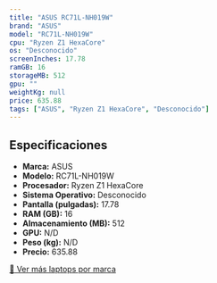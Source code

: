 ```yaml
---
title: "ASUS RC71L-NH019W"
brand: "ASUS"
model: "RC71L-NH019W"
cpu: "Ryzen Z1 HexaCore"
os: "Desconocido"
screenInches: 17.78
ramGB: 16
storageMB: 512
gpu: ""
weightKg: null
price: 635.88
tags: ["ASUS", "Ryzen Z1 HexaCore", "Desconocido"]
---
```

## Especificaciones

- **Marca:** ASUS
- **Modelo:** RC71L-NH019W
- **Procesador:** Ryzen Z1 HexaCore
- **Sistema Operativo:** Desconocido
- **Pantalla (pulgadas):** 17.78
- **RAM (GB):** 16
- **Almacenamiento (MB):** 512
- **GPU:** N/D
- **Peso (kg):** N/D
- **Precio:** 635.88

[:rocket: Ver más laptops por marca](/brand/asus)
